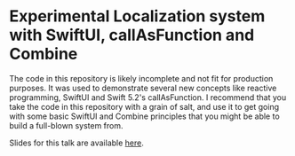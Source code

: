 # Experimental Localization system with SwiftUI, callAsFunction and Combine

The code in this repository is likely incomplete and not fit for production purposes. It was used to demonstrate several new concepts like reactive programming, SwiftUI and Swift 5.2's callAsFunction. I recommend that you take the code in this repository with a grain of salt, and use it to get going with some basic SwiftUI and Combine principles that you might be able to build a full-blown system from.

Slides for this talk are available [here](https://www.slideshare.net/donnywals/using-combine-swiftui-and-callasfunction-to-build-an-experimental-localization-system).